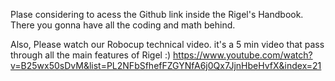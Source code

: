 Plase considering to acess the Github link inside the Rigel's Handbook. There you gonna have all the coding and math behind.

Also, Please watch our Robocup technical video. it's a 5 min video that pass through all the main features of Rigel :) https://www.youtube.com/watch?v=B25wx50sDvM&list=PL2NFbSfhefFZGYNfA6j0Qx7JjnHbeHvfX&index=21
